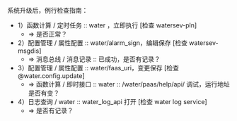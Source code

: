 系统升级后，例行检查指南：

* 1）函数计算 / 定时任务 :: water ，立即执行 [检查 watersev-pln]
  * => 是否正常？
* 2）配置管理 / 属性配置 :: water/alarm_sign，编辑保存 [检查 watersev-msgdis]
  * => 消息总线 / 消息记录 :: 已成功，是否有记录？
* 3）配置管理 / 属性配置 :: water/faas_uri，变更保存 [检查 @water.config.update]
  * => 函数计算 / 即时接口 :: water :: /water/paas/help/api/ 调试，运行地址是否有变？
* 4）日志查询 / water :: water_log_api 打开 [检查 water log service]
  * => 是否有记录？



